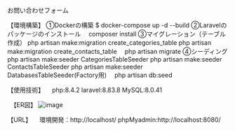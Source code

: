 お問い合わせフォーム

【環境構築】
①Dockerの構築
$ docker-compose up -d --build
②Laravelのパッケージのインストール
　composer install
③マイグレーション（テーブル作成）
  php artisan make:migration create_categories_table
  php artisan make:migration create_contacts_table
　php artisan migrate
④シーディング
  php artisan make:seeder CategoriesTableSeeder
  php artisan make:seeder ContactsTableSeeder
  php artisan make:seeder DatabasesTableSeeder(Factory用)
　php artisan db:seed

 【使用技術】
 　php:8.4.2
   laravel:8.83.8
   MySQL:8.0.41

　【ER図】
![image](https://github.com/user-attachments/assets/d394a34d-0a72-4fc7-8750-00dfafdcd321)


  【URL】
  　環境開発：http://localhost/
    phpMyadmin:http://localhost:8080/
   
